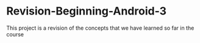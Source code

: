 # Revision-Beginning-Android-3

This project is a revision of the concepts  that we have learned so far in the course 
